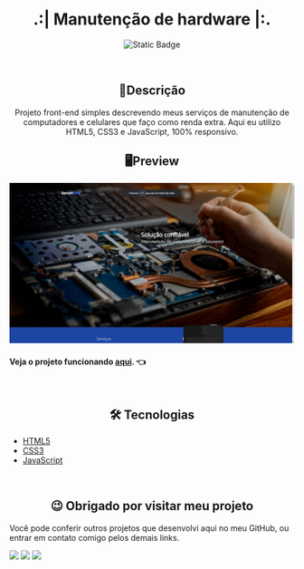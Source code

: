 <h1 align="center">.:| Manutenção de hardware |:.</h1>
<p align="center">
  <img alt="Static Badge" src="https://img.shields.io/badge/Personal-Project-orange">
</p>
<br>

<h2 align="center">📖Descrição</h2>
<p align="center">Projeto front-end simples descrevendo meus serviços de manutenção de computadores e celulares que faço como renda extra. Aqui eu utilizo HTML5, CSS3 e JavaScript, 100% responsivo.</p>

<h2 align="center">🖥Preview</h2>
<img src="imagens/SharedScreenshot.jpg" alt="Preview desktop"></img>

<br>

#### Veja o projeto funcionando <a href="https://kevynfirst.github.io/conserto-pc-celular">aqui</a>. 👈

<br>

<h2 align="center">🛠 Tecnologias</h2>

- [HTML5](https://html.com/)
- [CSS3](https://developer.mozilla.org/pt-BR/docs/Web/CSS)
- [JavaScript](https://www.javascript.com)

<br>

<h2 align="center">😉 Obrigado por visitar meu projeto</h2>
<p>Você pode conferir outros projetos que desenvolvi aqui no meu GitHub, ou entrar em contato comigo pelos demais links.</p>

<a href = "mailto:kevynfirst@gmail.com"><img src="https://img.shields.io/badge/-Gmail-%23333?style=for-the-badge&logo=gmail&logoColor=white" target="_blank"></a>
<a href="https://instagram.com/kevynfirst" target="_blank"><img src="https://img.shields.io/badge/-Instagram-%23E4405F?style=for-the-badge&logo=instagram&logoColor=white" target="_blank"></a>
<a href="https://www.linkedin.com/in/kevynfirst" target="_blank"><img src="https://img.shields.io/badge/-LinkedIn-%230077B5?style=for-the-badge&logo=linkedin&logoColor=white" target="_blank"></a>
